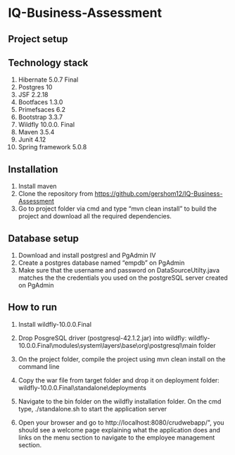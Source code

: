 # IQ-Business-Assessment

 ## Project setup 

## Technology stack

1.	Hibernate 5.0.7 Final
2.	Postgres 10
3.	JSF 2.2.18
4.	Bootfaces 1.3.0
5.	Primefsaces 6.2
6.	Bootstrap 3.3.7
7.	Wildfly 10.0.0. Final
8.	Maven 3.5.4
9.	Junit 4.12
10.	Spring framework 5.0.8


## Installation
1.	Install maven 
2.	Clone the repository from https://github.com/gershom12/IQ-Business-Assessment
3.	Go to project folder via cmd and type “mvn clean install” to build the project and download all the required dependencies.
## Database setup
1.	Download and install postgresl and PgAdmin IV
2.	Create a postgres database named “empdb” on PgAdmin 
3.	Make sure that the username and password on DataSourceUtilty.java matches the the credentials you used on the postgreSQL server created on PgAdmin 

## How to run

1.	Install wildfly-10.0.0.Final

2.	Drop PosgreSQL driver (postgresql-42.1.2.jar) into wildfly: wildfly-10.0.0.Final\modules\system\layers\base\org\postgresql\main folder

3. On the project folder,	compile the project using mvn clean install on the command line

4.	Copy the war file from target folder and drop it on deployment folder: wildfly-10.0.0.Final\standalone\deployments

5.	Navigate to the bin folder on the wildfly installation folder. On the cmd type, ./standalone.sh to start the application server 

6.	Open your browser and go to  http://localhost:8080/crudwebapp/", you should see a welcome page explaining what the application does and links on the menu section to navigate to the employee management section.



